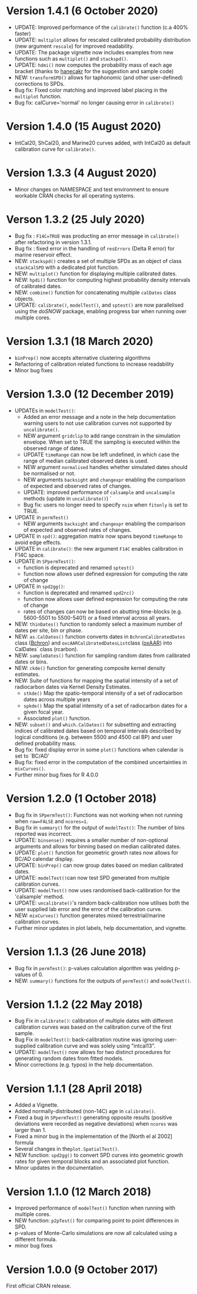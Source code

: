 # Version 1.4.1 (6 October 2020)
* UPDATE: Improved performance of the `calibrate()` function (c.a 400% faster)
* UPDATE: `multiplot` allows for rescaled calibrated probability distribution (new argument `rescale`) for improved readability.
* UPDATE: The package vignette now includes examples from new functions such as `multiplot()` and `stackspd()`.
* UPDATE: `hdmi()` now computes the probability mass of each age bracket (thanks to [hanecakr](https://github.com/hanecakr) for the suggestion and sample code)
* NEW: `transformSPD()` allows for taphonomic (and other user-defined) corrections to SPDs.
* Bug fix: Fixed color matching and improved label placing  in the `multiplot` function.
* Bug fix: calCurve='normal' no longer causing error in `calibrate()`

# Version 1.4.0 (15 August 2020)
* IntCal20, ShCal20, and Marine20 curves added, with IntCal20 as default calibration curve for `calibrate()`.

# Version 1.3.3 (4 August 2020)
* Minor changes on NAMESPACE and test environment to ensure workable CRAN checks for all operating systems.

#  Verson 1.3.2 (25 July 2020)
* Bug fix : `F14C=TRUE` was producting an error message in `calibrate()` after refactoring in version 1.3.1. 
* Bug fix : fixed error in the handling of `resErrors` (Delta R error) for  marine reservoir effect.
* NEW: `stackspd()` creates a set of multiple SPDs as an object of class `stackCalSPD` with a dedicated plot function.
* NEW: `multiplot()` function for displaying multiple calibrated dates.
* NEW: `hpdi()` function for computing highest probability density intervals of calibrated dates.
* NEW: `combine()` function for concatenating multiple `calDates` class objects.
* UPDATE: `calibrate()`, `modelTest()`, and `sptest()` are now parallelised using the *doSNOW* package, enabling progress bar when running over multiple cores.

#  Version 1.3.1 (18 March 2020)
* `binPrep()` now accepts alternative clustering algorithms
* Refactoring of calibration related functions to increase readability
* Minor bug fixes

#  Version 1.3.0 (12 December 2019)
* UPDATEs in `modelTest()`:
  * Added an error message and a note in the help documentation warning users to not use calibration curves not supported by `uncalibrate()`.
  * NEW argument `gridclip` to add range constrain in the simulation envelope. When set to TRUE the sampling is executed within the observed range of dates.
  * UPDATE `timeRange` can now be left undefined, in which case the range of median calibrated observed dates is used. 
  * NEW argument `normalised` handles whether simulated dates should be normalised or not.
  * NEW arguments `backsight` and `changexpr` enabling the comparison of expected and observed rates of changes. 
  * UPDATE: improved performance of `calsample` and `uncalsample` methods (update in `uncalibrate()`) `
  * Bug fix: users no longer need to specify `nsim` when `fitonly` is set to TRUE.
* UPDATE in `permTest()`
  * NEW arguments `backsight` and `changexpr` enabling the comparison of expected and observed rates of changes. 
* UPDATE in `spd()`: aggregation matrix now spans beyond `timeRange` to avoid edge effects.
* UPDATE in `calibrate()`: the new argument `F14C` enables calibration in F14C space.
* UPDATE in `SPpermTest()`: 
  * function is deprecated and renamed `sptest()`
  * function now allows user defined expression for computing the rate of change
* UPDATE in `spd2gg()`:
  * function is deprecated and renamed `spd2rc()`
  * function now allows user defined expression for computing the rate of change
  * rates of changes can now be based on abutting time-blocks (e.g. 5600-5501 to 5500-5401) or a fixed interval across all years.
* NEW: `thinDates()` function to randomly select a maximum number of dates per site, bin or phase.
* NEW: `as.CalDates()` function converts dates in `BchronCalibratedDates` class ([Bchron](https://cran.r-project.org/package=Bchron)) and `oxcAARCalibratedDatesList`class ([oxAAR](https://cran.r-project.org/package=oxcAAR)) into CalDates` class (rcarbon).
* NEW: `sampleDates()` function for sampling random dates from calibrated dates or bins.
* NEW: `ckde()` function for generating composite kernel density estimates.
* NEW: Suite of functions for mapping the spatial intensity of a set of radiocarbon dates via Kernel Density Estimates. 
  * `stkde()` Map the spatio-temporal intensity of a set of radiocarbon dates across multiple years
  * `spkde()` Map the spatial intensity of a set of radiocarbon dates for a given focal year.
  *  Associated `plot()` function.
* NEW: `subset()` and `which.CalDates()` for subsetting and extracting indices of calibrated dates based on temporal intervals described by logical conditions (e.g. between 5500 and 4500 cal BP) and user defined probability mass.
* Bug fix: fixed display error in some `plot()` functions when calendar is set to `BC/AD'
* Bug fix: fixed error in the computation of the combined uncertainties in `mixCurves()`. 
* Further minor bug fixes for R 4.0.0 

# Version 1.2.0 (1 October 2018)
* Bug fix in `SPpermTest()`: Functions was not working when not running when `raw=FALSE` and `ncores=1`.
* Bug fix in `summary()` for the output of `modelTest()`: The number of bins reported was incorrect.
* UPDATE: `binsense()` requires a smaller number of non-optional arguments and allows for binning based on median calibrated dates.
* UPDATE: `plot()` function for geometric growth rates now allows for BC/AD calendar display.  
* UPDATE: `binPrep()` can now group dates based on median calibrated dates.
* UPDATE: `modelTest()`can now test SPD generated from multiple calibration curves.
* UPDATE: `modelTest()` now uses randomised  back-calibration for the 'calsample' method.
* UPDATE: `uncalibrate()`'s random back-calibration now utilises both the user supplied lab error and the error of the calibration curve.
* NEW: `mixCurves()` function generates mixed terrestrial/marine calibration curves.
* Further minor updates in plot labels, help documentation, and vignette.

# Version 1.1.3 (26 June 2018)
* Bug fix in `permTest()`: p-values calculation algorithm was yielding p-values of 0.
* NEW: `summary()` functions for the outputs of `permTest()` and `modelTest()`.

# Version 1.1.2 (22 May 2018)
* Bug Fix in `calibrate()`: calibration of multiple dates with different calibration curves was based on the calibration curve of the first sample.
* Bug Fix in  `modelTest()`: back-calibration routine was ignoring  user-supplied calibration curve and was solely using "intcal13". 
* UPDATE: `modelTest()` now allows for two distinct procedures for generating random dates from fitted models.
* Minor corrections (e.g. typos) in the help documentation.

# Version 1.1.1 (28 April 2018)
* Added a Vignette.
* Added normally-distributed (non-14C) age in `calibrate()`.
* Fixed a bug in `SPpermTest()` generating opposite results (positive deviations were recorded as negative deviations) when `ncores` was larger than 1.  
* Fixed a minor bug in the implementation of the [North el al 2002] formula
* Several changes in the`plot.SpatialTest()`. 
* NEW function: `spd2gg()` to convert SPD curves into geometric growth rates for given temporal blocks and an associated plot function. 
* Minor updates in the documentation.

# Version 1.1.0 (12 March 2018)
* Improved performance of `modelTest()` function when running with multiple cores.
* NEW function: `p2pTest()` for comparing point to point differences in SPD.
* p-values of Monte-Carlo simulations are now all calculated using a different formula.
* minor bug fixes


# Version 1.0.0 (9 October 2017)
First official CRAN release. 
